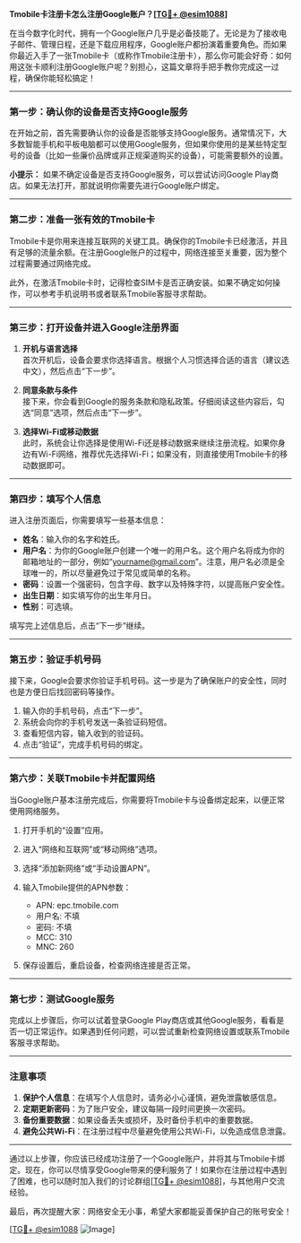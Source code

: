 **Tmobile卡注册卡怎么注册Google账户？[[TG💪+ @esim1088](https://t.me/s/esim1088)]**

在当今数字化时代，拥有一个Google账户几乎是必备技能了。无论是为了接收电子邮件、管理日程，还是下载应用程序，Google账户都扮演着重要角色。而如果你最近入手了一张Tmobile卡（或称作Tmobile注册卡），那么你可能会好奇：如何用这张卡顺利注册Google账户呢？别担心，这篇文章将手把手教你完成这一过程，确保你能轻松搞定！

---

### **第一步：确认你的设备是否支持Google服务**

在开始之前，首先需要确认你的设备是否能够支持Google服务。通常情况下，大多数智能手机和平板电脑都可以使用Google服务，但如果你使用的是某些特定型号的设备（比如一些廉价品牌或非正规渠道购买的设备），可能需要额外的设置。

**小提示：** 如果不确定设备是否支持Google服务，可以尝试访问Google Play商店。如果无法打开，那就说明你需要先进行Google账户绑定。

---

### **第二步：准备一张有效的Tmobile卡**

Tmobile卡是你用来连接互联网的关键工具。确保你的Tmobile卡已经激活，并且有足够的流量余额。在注册Google账户的过程中，网络连接至关重要，因为整个过程需要通过网络完成。

此外，在激活Tmobile卡时，记得检查SIM卡是否正确安装。如果不确定如何操作，可以参考手机说明书或者联系Tmobile客服寻求帮助。

---

### **第三步：打开设备并进入Google注册界面**

1. **开机与语言选择**  
   首次开机后，设备会要求你选择语言。根据个人习惯选择合适的语言（建议选中文），然后点击“下一步”。

2. **同意条款与条件**  
   接下来，你会看到Google的服务条款和隐私政策。仔细阅读这些内容后，勾选“同意”选项，然后点击“下一步”。

3. **选择Wi-Fi或移动数据**  
   此时，系统会让你选择是使用Wi-Fi还是移动数据来继续注册流程。如果你身边有Wi-Fi网络，推荐优先选择Wi-Fi；如果没有，则直接使用Tmobile卡的移动数据即可。

---

### **第四步：填写个人信息**

进入注册页面后，你需要填写一些基本信息：

- **姓名**：输入你的名字和姓氏。
- **用户名**：为你的Google账户创建一个唯一的用户名。这个用户名将成为你的邮箱地址的一部分，例如“yourname@gmail.com”。注意，用户名必须是全球唯一的，所以尽量避免过于常见或简单的名称。
- **密码**：设置一个强密码，包含字母、数字以及特殊字符，以提高账户安全性。
- **出生日期**：如实填写你的出生年月日。
- **性别**：可选填。

填写完上述信息后，点击“下一步”继续。

---

### **第五步：验证手机号码**

接下来，Google会要求你验证手机号码。这一步是为了确保账户的安全性，同时也是方便日后找回密码等操作。

1. 输入你的手机号码，点击“下一步”。
2. 系统会向你的手机号发送一条验证码短信。
3. 查看短信内容，输入收到的验证码。
4. 点击“验证”，完成手机号码的绑定。

---

### **第六步：关联Tmobile卡并配置网络**

当Google账户基本注册完成后，你需要将Tmobile卡与设备绑定起来，以便正常使用网络服务。

1. 打开手机的“设置”应用。
2. 进入“网络和互联网”或“移动网络”选项。
3. 选择“添加新网络”或“手动设置APN”。
4. 输入Tmobile提供的APN参数：
   - APN: epc.tmobile.com
   - 用户名: 不填
   - 密码: 不填
   - MCC: 310
   - MNC: 260

5. 保存设置后，重启设备，检查网络连接是否正常。

---

### **第七步：测试Google服务**

完成以上步骤后，你可以试着登录Google Play商店或其他Google服务，看看是否一切正常运作。如果遇到任何问题，可以尝试重新检查网络设置或联系Tmobile客服寻求帮助。

---

### **注意事项**

1. **保护个人信息**：在填写个人信息时，请务必小心谨慎，避免泄露敏感信息。
2. **定期更新密码**：为了账户安全，建议每隔一段时间更换一次密码。
3. **备份重要数据**：如果设备丢失或损坏，及时备份手机中的重要数据。
4. **避免公共Wi-Fi**：在注册过程中尽量避免使用公共Wi-Fi，以免造成信息泄露。

---

通过以上步骤，你应该已经成功注册了一个Google账户，并将其与Tmobile卡绑定。现在，你可以尽情享受Google带来的便利服务了！如果你在注册过程中遇到了困难，也可以随时加入我们的讨论群组[[TG💪+ @esim1088](https://t.me/s/esim1088)]，与其他用户交流经验。

最后，再次提醒大家：网络安全无小事，希望大家都能妥善保护自己的账号安全！

[[TG💪+ @esim1088](https://t.me/s/esim1088) ![Image](https://i.postimg.cc/4NQfJmqS/Snipaste-2025-05-13-00-14-12.png)]